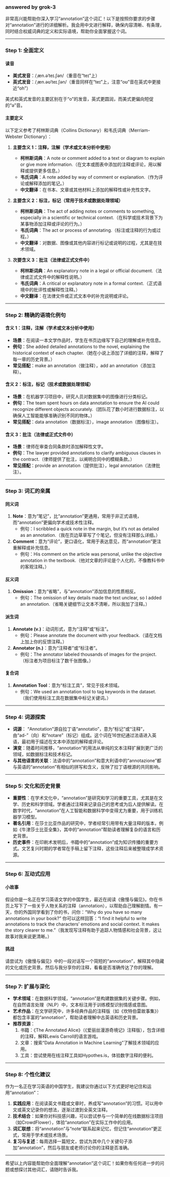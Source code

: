 ### answered by grok-3
非常高兴能帮助你深入学习“annotation”这个词汇！以下是按照你要求的步骤对“annotation”进行的详细解析。我会用中文进行解释，确保内容清晰、有条理，同时结合权威词典的定义和实际语境，帮助你全面掌握这个词。

---

### **Step 1: 全面定义**

#### **读音**
- **美式发音**：/ˌæn.əˈteɪ.ʃən/（重音在“teɪ”上）
- **英式发音**：/ˌæn.əʊˈteɪ.ʃən/（重音同样在“teɪ”上，注意“oʊ”音在英式中更接近“oh”）
  
美式和英式发音的主要区别在于“o”的发音，英式更圆润，而美式更偏向短促的“ə”音。

#### **主要定义**
以下定义参考了柯林斯词典（Collins Dictionary）和韦氏词典（Merriam-Webster Dictionary）：

1. **主要含义 1：注释，注解（学术或文本分析中使用）**
   - **柯林斯词典**：A note or comment added to a text or diagram to explain or give more information.（在文本或图表中添加的注释或评论，用以解释或提供更多信息。）
   - **韦氏词典**：A note added by way of comment or explanation.（作为评论或解释添加的笔记。）
   - **中文翻译**：在书本、文章或其他材料上添加的解释性或补充性文字。

2. **主要含义 2：标注，标记（常用于技术或数据处理领域）**
   - **柯林斯词典**：The act of adding notes or comments to something, especially in a scientific or technical context.（在科学或技术背景下为某事物添加注释或评论的行为。）
   - **韦氏词典**：The act or process of annotating.（标注或注释的行为或过程。）
   - **中文翻译**：对数据、图像或其他内容进行标记或说明的过程，尤其是在技术领域。

3. **次要含义 3：批注（法律或正式文件中）**
   - **柯林斯词典**：An explanatory note in a legal or official document.（法律或正式文件中的解释性说明。）
   - **韦氏词典**：A critical or explanatory note in a formal context.（正式语境中的批评性或解释性注释。）
   - **中文翻译**：在法律文件或正式文本中的补充说明或评论。

---

### **Step 2: 精确的语境化例句**

#### **含义 1：注释，注解（学术或文本分析中使用）**
- **场景**：在阅读一本文学作品时，学生在书页边缘写下自己的理解或补充信息。
- **例句**：She added detailed annotations to the novel, explaining the historical context of each chapter.（她在小说上添加了详细的注释，解释了每一章的历史背景。）
- **常见搭配**：make an annotation（做注释），add an annotation（添加注释）。

#### **含义 2：标注，标记（技术或数据处理领域）**
- **场景**：在机器学习项目中，研究人员对数据集中的图像进行分类标记。
- **例句**：The team spent hours on data annotation to ensure the AI could recognize different objects accurately.（团队花了数小时进行数据标注，以确保人工智能能够准确识别不同的物体。）
- **常见搭配**：data annotation（数据标注），image annotation（图像标注）。

#### **含义 3：批注（法律或正式文件中）**
- **场景**：律师在审查合同条款时添加解释性文字。
- **例句**：The lawyer provided annotations to clarify ambiguous clauses in the contract.（律师提供了批注，以阐明合同中的模糊条款。）
- **常见搭配**：provide an annotation（提供批注），legal annotation（法律批注）。

---

### **Step 3: 词汇的亲属**

#### **同义词**
1. **Note**：意为“笔记”，比“annotation”更通用，常用于非正式语境，而“annotation”更偏向学术或技术性注释。
   - 例句：I scribbled a quick note in the margin, but it’s not as detailed as an annotation.（我在页边草草写了个笔记，但没有注释那么详细。）
2. **Comment**：意为“评论”，更口语化，常用于表达意见，而“annotation”更注重解释或补充信息。
   - 例句：His comment on the article was personal, unlike the objective annotation in the textbook.（他对文章的评论是个人化的，不像教科书中的客观注释。）

#### **反义词**
1. **Omission**：意为“省略”，与“annotation”添加信息的性质相反。
   - 例句：The omission of key details made the text unclear, so I added an annotation.（省略关键细节让文本不清晰，所以我加了注释。）

#### **派生词**
1. **Annotate (v.)**：动词形式，意为“注释”或“标注”。
   - 例句：Please annotate the document with your feedback.（请在文档上加上你的反馈注释。）
2. **Annotator (n.)**：意为“注释者”或“标注者”。
   - 例句：The annotator labeled thousands of images for the project.（标注者为项目标注了数千张图像。）

#### **复合词**
1. **Annotation Tool**：意为“标注工具”，常见于技术领域。
   - 例句：We used an annotation tool to tag keywords in the dataset.（我们使用标注工具在数据集中标记关键词。）

---

### **Step 4: 词源探索**

- **词源**： “Annotation”源自拉丁语“annotatio”，意为“标记”或“注释”，由“ad-”（向）和“notare”（标记）组成。这个词在16世纪通过法语进入英语，最初用于描述在文本中添加的解释或评论。
- **演变**：随着时间推移，“annotation”的用法从单纯的文本注释扩展到更广泛的领域，如数据标注和技术标记。
- **与其他语言的关联**：法语中的“annotation”和意大利语中的“annotazione”都与英语的“annotation”有相似的拼写和含义，反映了拉丁语根源的共同影响。

---

### **Step 5: 文化和历史背景**

- **重要性**：在学术文化中，“annotation”是研究和学习的重要工具，尤其是在文学、历史和科学领域。学者通过注释来记录自己的思考或为后人提供解读。在数字时代，“annotation”在人工智能和数据科学中变得尤为重要，用于训练机器学习模型。
- **著名引用**：在莎士比亚作品的研究中，学者经常引用带有大量注释的版本，例如《牛津莎士比亚全集》，其中的“annotation”帮助读者理解复杂的语言和历史背景。
- **历史事件**：在印刷术发明后，书籍中的“annotation”成为知识传播的重要方式。文艺复兴时期的学者常在手稿上留下注释，这些注释后来被整理成学术资源。

---

### **Step 6: 互动式应用**

#### **小故事**
假设你是一名正在学习英语文学的中国学生，最近在阅读《傲慢与偏见》。你在书页上写下了一些关于人物关系的注释（annotation），以帮助自己理解剧情。有一天，你的外国同学看到了你的书，问你：“Why do you have so many annotations in your book?” 你可以这样回答：“I find it helpful to write annotations to track the characters’ emotions and social context. It makes the story clearer to me.”（我发现写注释有助于追踪人物情感和社会背景，这让故事对我来说更清晰。）

#### **挑战**
请尝试为《傲慢与偏见》中的一段对话写一个简短的“annotation”，解释其中隐藏的文化或历史背景。然后与我分享你的注释，看看是否准确传达了你的理解。

---

### **Step 7: 扩展与深化**

- **学术领域**：在数据科学领域，“annotation”是构建数据集的关键步骤。例如，在自然语言处理（NLP）中，文本标注用于训练模型识别情感或意图。
- **艺术作品**：在文学研究中，许多经典作品的注释版（如《坎特伯雷故事集》）都包含丰富的“annotation”，帮助读者理解中古英语和历史背景。
- **推荐资源**：
  1. 书籍：《The Annotated Alice》（《爱丽丝漫游奇境记》注释版），包含详细的注释，解释Lewis Carroll的语言游戏。
  2. 文章：搜索“Data Annotation in Machine Learning”了解技术领域的应用。
  3. 工具：尝试使用在线注释工具如Hypothes.is，体验数字注释的便利。

---

### **Step 8: 个性化建议**

作为一名正在学习英语的中国学生，我建议你通过以下方式更好地记住和运用“annotation”：
1. **实践应用**：在阅读英文书籍或文章时，养成写“annotation”的习惯。可以用中文或英文记录你的想法，逐渐过渡到全英文注释。
2. **技术结合**：如果你对科技感兴趣，可以尝试参与一个简单的在线数据标注项目（如CrowdFlower），体验“annotation”在实际工作中的应用。
3. **词汇联想**：将“annotation”与“note”联系起来记忆，但记住“annotation”更正式，常用于学术或技术场景。
4. **复习与复述**：每周选择一篇短文，尝试为其中几个关键句子添加“annotation”，然后与朋友或老师讨论你的注释是否准确。

---

希望以上内容能帮助你全面理解“annotation”这个词汇！如果你有任何进一步的问题或想探讨其他词汇，请随时告诉我。